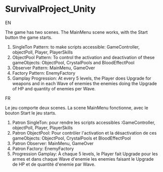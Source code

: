 # SurvivalProject_Unity

EN

The game has two scenes. The MainMenu scene works, with the Start button the game starts.

1. SingleTon Pattern: to make scripts accessible: GameController, objectPoll, Player, PlayerSkills
2. ObjectPool Pattern: To control the activation and deactivation of these gameObjects: ObjectPool, CrystalPools and BloodEffectPool
3. Observer Pattern: MainMenu, GameOver
4. Factory Pattern: EnemyFactory
5. Gamplay Progression: At every 5 levels, the Player does Upgrade for weapons and in each Wave of enemies the enemies doing the Upgrade of HP and quantity of enemies per Wave.

FR

Le jeu comporte deux scenes. La scene MainMenu fonctionne, avec le bouton Start le jeu starts.

1. Patron SingleTon: pour rendre les scripts accessibles :GameController, objectPoll, Player, PlayerSkills
2. Patron ObjectPool: Pour contrôler l'activation et la désactivation de ces gameObjects: ObjectPool, CrystalPools et BloodEffectPool
3. Patron Observer: MainMenu, GameOver
4. Patron Factory: EnemyFactory
5. Progression Gamplay: À chaque 5 levels, le Player fait Upgrade pour les armes et dans chaque Wave d'enemie les enemies faisant le Upgrade de HP et de quantité d'enemie par Wave. 
